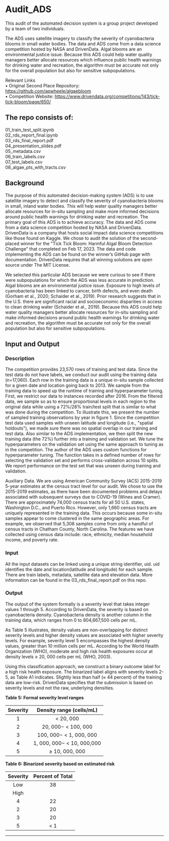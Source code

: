 # Audit_ADS
This audit of the automated decision system is a group project developed by a team of two individuals.

The ADS uses satellite imagery to classify the severity of cyanobacteria blooms in small water bodies. The data and ADS come from a data science competition hosted by NASA and DrivenData. Algal blooms are an environmental justice issue. Because this ADS could help water quality managers better allocate resources which influence public health warnings for drinking water and recreation, the algorithm must be accurate not only for the overall population but also for sensitive subpopulations.

Relevant Links <br>
• Original Second Place Repository: https://github.com/apwheele/algaebloom <br>
• Competition Website: https://www.drivendata.org/competitions/143/tick-tick-bloom/page/650/ <br>

## The repo consists of:
01_train_test_split.ipynb <br>
02_rds_report_final.ipynb <br>
03_rds_final_report.pdf <br>
04_presentation_slides.pdf <br>
05_metadata.csv <br>
06_train_labels.csv <br>
07_test_labels.csv <br>
08_algae_pts_with_tracts.csv <br>

## Background

The purpose of this automated decision-making system (ADS) is to use satellite imagery to detect and classify the severity of cyanobacteria blooms in small, inland water bodies. This will help water quality managers better allocate resources for in-situ sampling and make more informed decisions around public health warnings for drinking water and recreation. The primary goal of this ADS is to achieve accuracy. The data and ADS come from a data science competition hosted by NASA and DrivenData. DrivenData is a company that hosts social impact data science competitions like those found on Kaggle. We chose to audit the solution of the second-placed winner for the "Tick Tick Bloom: Harmful Algal Bloom Detection Challenge" that completed on Feb 17, 2023. The data and code implementing the ADS can be found on the winner’s GitHub page with documentation. DrivenData requires that all winning solutions are open source under The MIT License.

We selected this particular ADS because we were curious to see if there were subpopulations for which the ADS was less accurate in prediction. Algal blooms are an environmental justice issue. Exposure to high levels of cyanobacteria has been linked to cancer, birth defects, and even death (Gorham et al., 2020; Schaider et al., 2019). Prior research suggests that in the U.S. there are significant racial and socioeconomic disparities in access to clean drinking water (Schaider et al., 2019). Because this ADS could help water quality managers better allocate resources for in-situ sampling and make informed decisions around public health warnings for drinking water and recreation, the algorithm must be accurate not only for the overall population but also for sensitive subpopulations.

## Input and Output

### Description

The competition provides 23,570 rows of training and test data. Since the test data do not have labels, we conduct our audit using the training data (n=17,060). Each row in the training data is a unique in-situ sample collected for a given date and location going back to 2013. We sample from the training data to speed up the runtime of training and hyperparameter tuning. First, we restrict our data to instances recorded after 2016. From the filtered data, we sample so as to ensure proportional levels in each region to the original data while using a 72%/28% train/test split that is similar to what was done during the competition. To illustrate this, we present the number of sampled training observations by year in figure 1. Since the competition test data used samples with unseen latitude and longitude (i.e., "spatial holdouts"), we made sure there was no spatial overlap in our training and test data. Also similar to the ADS implementation, we then split the new training data (the 72%) further into a training and validation set. We tune the hyperparameters on the validation set using the same approach to tuning as in the competition. The author of the ADS uses custom functions for hyperparameter tuning. The function takes in a defined number of rows for selecting the validation set and performs cross-validation across 10 splits. We report performance on the test set that was unseen during training and validation.

Auxiliary Data. We are using American Community Survey (ACS) 2015-2019 5-year estimates at the census tract level for our audit. We chose to use the 2015-2019 estimates, as there have been documented problems and delays associated with subsequent surveys due to COVID-19 (Wines and Cramer). There are approximately 74,000 census tracts for all 50 U.S. states, Washington D.C., and Puerto Rico. However, only 1,660 census tracts are uniquely represented in the training data. This occurs because some in-situ samples appear to come clustered in the same geographic areas. For example, we observed that 5,308 samples come from only a handful of census tracts in Chatham County, North Carolina. The features we have collected using census data include: race, ethnicity, median household income, and poverty rate.

### Input
All the input datasets can be linked using a unique string identifier, uid. uid identifies the date and location(latitude and longitude) for each sample. There are train labels, metadata, satellite data and elevation data. More information can be found in the 03_rds_final_report.pdf on this repo.

### Output

The output of the system formally is a severity level that takes integer values 1 through 5. According to DrivenData, the severity is based on cyanobacteria density. Cyanobacteria density is another column in the training data, which ranges from 0 to 804,667,500 cells per mL. 

As Table 5 illustrates, density values are non-overlapping for distinct severity levels and higher density values are associated with higher severity levels. For example, severity level 5 encompasses the highest density values, greater than 10 million cells per mL. According to the World Health Organization (WHO), moderate and high risk health exposures occur at density levels ≥ 20, 000 cells per mL (WHO, 2003). 

Using this classification approach, we construct a binary outcome label for a high risk health exposure. The binarized label aligns with severity levels 2-5, as Table A1 indicates. Slightly less than half (≈ 44 percent) of the training data are low-risk. DrivenData specifies that the submission is based on severity levels and not the raw, underlying densities.

**Table 5: Formal severity level ranges**

| Severity | Density range (cells/mL) |
|:--------:|:------------------------:|
|    1     | < 20, 000                |
|    2     | 20, 000− < 100, 000      |
|    3     | 100, 000− < 1, 000, 000  |
|    4     | 1, 000, 000− < 10, 000,000|
|    5     | ≥ 10, 000, 000           |

**Table 6: Binarized severity based on estimated risk**

| Severity | Percent of Total |
|:--------:|:----------------:|
|    Low   |        38        |
|    High  |                  |
|    4     |        22        |
|    2     |        20        |
|    3     |        20        |
|    5     |        < 1       |

---


